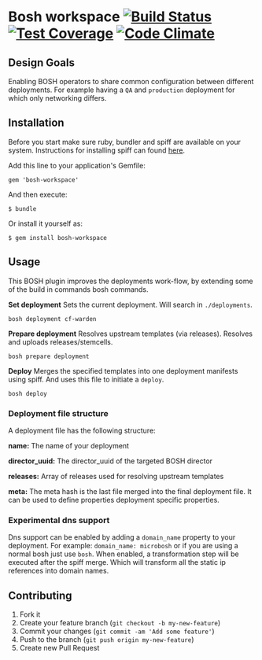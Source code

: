 # Bosh workspace [![Build Status](https://travis-ci.org/rkoster/bosh-workspace.svg?branch=master)](https://travis-ci.org/rkoster/bosh-workspace) [![Test Coverage](https://codeclimate.com/github/rkoster/bosh-workspace/coverage.png)](https://codeclimate.com/github/rkoster/bosh-workspace) [![Code Climate](https://codeclimate.com/github/rkoster/bosh-workspace.png)](https://codeclimate.com/github/rkoster/bosh-workspace)

## Design Goals
Enabling BOSH operators to share common configuration between different deployments.
For example having a `QA` and `production` deployment for which only networking differs.

## Installation
Before you start make sure ruby, bundler and spiff are available on your system.
Instructions for installing spiff can found [here](https://github.com/cloudfoundry-incubator/spiff#installation).

Add this line to your application's Gemfile:

    gem 'bosh-workspace'

And then execute:

    $ bundle

Or install it yourself as:

    $ gem install bosh-workspace


## Usage
This BOSH plugin improves the deployments work-flow,
by extending some of the build in commands bosh commands.

**Set deployment**
Sets the current deployment. Will search in `./deployments`.
```
bosh deployment cf-warden
```

**Prepare deployment**
Resolves upstream templates (via releases).
Resolves and uploads releases/stemcells.
```
bosh prepare deployment
```

**Deploy**
Merges the specified templates into one deployment manifests using spiff.
And uses this file to initiate a `deploy`.
```
bosh deploy
```

### Deployment file structure
A deployment file has the following structure:

**name:**
The name of your deployment

**director_uuid:**
The director_uuid of the targeted BOSH director

**releases:**
Array of releases used for resolving upstream templates

**meta:**
The meta hash is the last file merged into the final deployment file.
It can be used to define properties deployment specific properties.

### Experimental dns support
Dns support can be enabled by adding a `domain_name` property to your deployment.
For example: `domain_name: microbosh` or if you are using a normal bosh just use `bosh`.
When enabled, a transformation step will be executed after the spiff merge.
Which will transform all the static ip references into domain names.

## Contributing

1. Fork it
2. Create your feature branch (`git checkout -b my-new-feature`)
3. Commit your changes (`git commit -am 'Add some feature'`)
4. Push to the branch (`git push origin my-new-feature`)
5. Create new Pull Request
